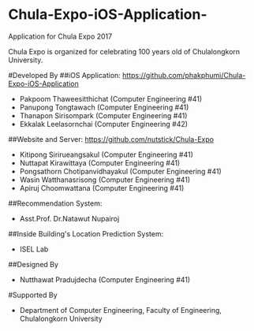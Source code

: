 # Chula-Expo-iOS-Application-
Application for Chula Expo 2017

Chula Expo is organized for celebrating 100 years old of Chulalongkorn University.

#Developed By
##iOS Application: https://github.com/phakphumi/Chula-Expo-iOS-Application
* Pakpoom Thaweesitthichat (Computer Engineering #41)
* Panupong Tongtawach (Computer Engineering #41)
* Thanapon Sirisompark (Computer Engineering #41)
* Ekkalak Leelasornchai (Computer Engineering #42)

##Website and Server: https://github.com/nutstick/Chula-Expo
* Kitipong Sirirueangsakul (Computer Engineering #41)
* Nuttapat Kirawittaya (Computer Engineering #41)
* Pongsathorn Chotipanvidhayakul (Computer Engineering #41)
* Wasin Watthanasrisong (Computer Engineering #41)
* Apiruj Choomwattana (Computer Engineering #41)

##Recommendation System:
* Asst.Prof. Dr.Natawut Nupairoj

##Inside Building's Location Prediction System:
* ISEL Lab

##Designed By
* Nutthawat Pradujdecha (Computer Engineering #41)

#Supported By
* Department of Computer Engineering, Faculty of Engineering, Chulalongkorn University
